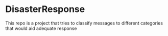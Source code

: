 # DisasterResponse
This repo is a project that tries to classify messages to different categories that would aid adequate response
